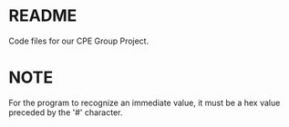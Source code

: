 # README
Code files for our CPE Group Project.

# NOTE
For the program to recognize an immediate value, it must be a hex value preceded by the '#' character.
